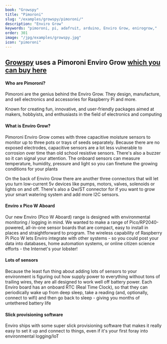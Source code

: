 ```yaml
---
book: "Growspy"
title: "Pimoroni"
slug: "/examples/growspy/pimoroni/"
description: "Enviro Grow"
keywords: "pimoroni, pi, adafruit, arduino, Enviro Grow, enirogrow,"
order: 301
image: "/jpg/examples/growspy.jpg"
icon: "pimoroni"
---
```

## [Growspy](https://growspy.app) uses a Pimoroni Enviro Grow [which you can buy here](https://shop.pimoroni.com/packages/enviro-grow?variant=40055904305235)

#### Who are Pimoroni?
Pimoroni are the genius behind the Enviro Grow. They design, manufacture, and sell electronics and accessories for Raspberry Pi and more. 

Known for creating fun, innovative, and user-friendly packages aimed at makers, hobbyists, and enthusiasts in the field of electronics and computing

#### What is Enviro Grow?

Pimoroni Enviro Grow comes with three capacitive moisture sensors to monitor up to three pots or trays of seeds separately. Because there are no exposed electrodes, capacitive sensors are a lot less vulnerable to corrosion over time than old school resistive sensors. There's also a buzzer so it can signal your attention. The onboard sensors can measure temperature, humidity, pressure and light so you can finetune the growing conditions for your plants

On the back of Enviro Grow there are another three connectors that will let you turn low-current 5v devices like pumps, motors, valves, solenoids or lights on and off. There's also a Qw/ST connector for if you want to grow your smart watering system and add more I2C sensors.

#### Enviro x Pico W Aboard

Our new Enviro (Pico W Aboard) range is designed with environmental monitoring / logging in mind. We wanted to make a range of Pico/RP2040-powered, all-in-one sensor boards that are compact, easy to install in places and straightforward to program. The wireless capability of Raspberry Pi Pico W lets Enviro integrate with other systems - so you could post your data into databases, home automation systems, or online citizen science efforts - the Internet's your lobster!

#### Lots of sensors

Because the least fun thing about adding lots of sensors to your environment is figuring out how supply power to everything without tons of trailing wires, they are all designed to work well off battery power.  Each Enviro board has an onboard RTC (Real Time Clock), so that they can periodically wake up from deep sleep, take a reading (and, optionally, connect to wifi) and then go back to sleep - giving you months of untethered battery life

#### Slick provisioning software

Enviro ships with some super slick provisioning software that makes it really easy to set it up and connect to things, even if it's your first foray into environmental logging/IoT

